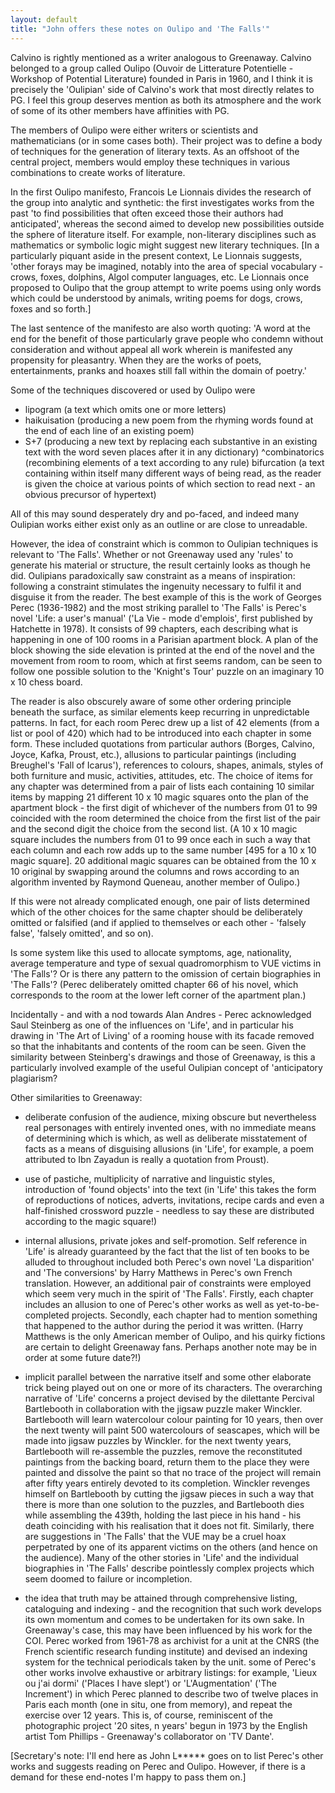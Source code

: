 ```yaml
---
layout: default
title: "John offers these notes on Oulipo and 'The Falls'"
---
```


Calvino is rightly mentioned as a writer analogous to Greenaway. Calvino belonged to a group called Oulipo (Ouvoir de Litterature Potentielle - Workshop of Potential Literature) founded in Paris in 1960, and I think it is precisely the 'Oulipian' side of Calvino's work that most directly relates to PG. I feel this group deserves mention as both its atmosphere and the work of some of its other members have affinities with PG.

The members of Oulipo were either writers or scientists and mathematicians (or in some cases both). Their project was to define a body of techniques for the generation of literary texts. As an offshoot of the central project, members would employ these techniques in various combinations to create works of literature.

In the first Oulipo manifesto, Francois Le Lionnais divides the research of the group into analytic and synthetic: the first investigates works from the past 'to find possibilities that often exceed those their authors had anticipated', whereas the second aimed to develop new possibilities outside the sphere of literature itself. For example, non-literary disciplines such as mathematics or symbolic logic might suggest new literary techniques. [In a particularly piquant aside in the present context, Le Lionnais suggests, 'other forays may be imagined, notably into the area of special vocabulary - crows, foxes, dolphins, Algol computer languages, etc. Le Lionnais once proposed to Oulipo that the group attempt to write poems using only words which could be understood by animals, writing poems for dogs, crows, foxes and so forth.]

The last sentence of the manifesto are also worth quoting: 'A word at the end for the benefit of those particularly grave people who condemn without consideration and without appeal all work wherein is manifested any propensity for pleasantry. When they are the works of poets, entertainments, pranks and hoaxes still fall within the domain of poetry.'

Some of the techniques discovered or used by Oulipo were

* lipogram (a text which omits one or more letters)
* haikuisation (producing a new poem from the rhyming words found at the end of each line of an existing poem)
* S+7 (producing a new text by replacing each substantive in an existing text with the word seven places after it in any dictionary) ^combinatorics (recombining elements of a text according to any rule) bifurcation (a text containing within itself many different ways of being read, as the reader is given the choice at various points of which section to read next - an obvious precursor of hypertext)

All of this may sound desperately dry and po-faced, and indeed many Oulipian works either exist only as an outline or are close to unreadable.

However, the idea of constraint which is common to Oulipian techniques is relevant to 'The Falls'. Whether or not Greenaway used any 'rules' to generate his material or structure, the result certainly looks as though he did. Oulipians paradoxically saw constraint as a means of inspiration: following a constraint stimulates the ingenuity necessary to fulfil it and disguise it from the reader. The best example of this is the work of Georges Perec (1936-1982) and the most striking parallel to 'The Falls' is Perec's novel 'Life: a user's manual' ('La Vie - mode d'emplois', first published by Hatchette in 1978). It consists of 99 chapters, each describing what is happening in one of 100 rooms in a Parisian apartment block. A plan of the block showing the side elevation is printed at the end of the novel and the movement from room to room, which at first seems random, can be seen to follow one possible solution to the 'Knight's Tour' puzzle on an imaginary 10 x 10 chess board.

The reader is also obscurely aware of some other ordering principle beneath the surface, as similar elements keep recurring in unpredictable patterns. In fact, for each room Perec drew up a list of 42 elements (from a list or pool of 420) which had to be introduced into each chapter in some form. These included quotations from particular authors (Borges, Calvino, Joyce, Kafka, Proust, etc.), allusions to particular paintings (including Breughel's 'Fall of Icarus'), references to colours, shapes, animals, styles of both furniture and music, activities, attitudes, etc. The choice of items for any chapter was determined from a pair of lists each containing 10 similar items by mapping 21 different 10 x 10 magic squares onto the plan of the apartment block - the first digit of whichever of the numbers from 01 to 99 coincided with the room determined the choice from the first list of the pair and the second digit the choice from the second list. (A 10 x 10 magic square includes the numbers from 01 to 99 once each in such a way that each column and each row adds up to the same number [495 for a 10 x 10 magic square]. 20 additional magic squares can be obtained from the 10 x 10 original by swapping around the columns and rows according to an algorithm invented by Raymond Queneau, another member of Oulipo.)

If this were not already complicated enough, one pair of lists determined which of the other choices for the same chapter should be deliberately omitted or falsified (and if applied to themselves or each other - 'falsely false', 'falsely omitted', and so on).

Is some system like this used to allocate symptoms, age, nationality, average temperature and type of sexual quadromorphism to VUE victims in 'The Falls'? Or is there any pattern to the omission of certain biographies in 'The Falls'? (Perec deliberately omitted chapter 66 of his novel, which corresponds to the room at the lower left corner of the apartment plan.)

Incidentally - and with a nod towards Alan Andres - Perec acknowledged Saul Steinberg as one of the influences on 'Life', and in particular his drawing in 'The Art of Living' of a rooming house with its facade removed so that the inhabitants and contents of the room can be seen. Given the similarity between Steinberg's drawings and those of Greenaway, is this a particularly involved example of the useful Oulipian concept of 'anticipatory plagiarism?

Other similarities to Greenaway:

* deliberate confusion of the audience, mixing obscure but nevertheless real personages with entirely invented ones, with no immediate means of determining which is which, as well as deliberate misstatement of facts as a means of disguising allusions (in 'Life', for example, a poem attributed to Ibn Zayadun is really a quotation from Proust).

* use of pastiche, multiplicity of narrative and linguistic styles, introduction of 'found objects' into the text (in 'Life' this takes the form of reproductions of notices, adverts, invitations, recipe cards and even a half-finished crossword puzzle - needless to say these are distributed according to the magic square!)

* internal allusions, private jokes and self-promotion. Self reference in 'Life' is already guaranteed by the fact that the list of ten books to be alluded to throughout included both Perec's own novel 'La disparition' and 'The conversions' by Harry Matthews in Perec's own French translation. However, an additional pair of constraints were employed which seem very much in the spirit of 'The Falls'. Firstly, each chapter includes an allusion to one of Perec's other works as well as yet-to-be-completed projects. Secondly, each chapter had to mention something that happened to the author during the period it was written. (Harry Matthews is the only American member of Oulipo, and his quirky fictions are certain to delight Greenaway fans. Perhaps another note may be in order at some future date?!)

* implicit parallel between the narrative itself and some other elaborate trick being played out on one or more of its characters. The overarching narrative of 'Life' concerns a project devised by the dilettante Percival Bartlebooth in collaboration with the jigsaw puzzle maker Winckler. Bartlebooth will learn watercolour colour painting for 10 years, then over the next twenty will paint 500 watercolours of seascapes, which will be made into jigsaw puzzles by Winckler. for the next twenty years, Bartlebooth will re-assemble the puzzles, remove the reconstituted paintings from the backing board, return them to the place they were painted and dissolve the paint so that no trace of the project will remain after fifty years entirely devoted to its completion. Winckler revenges himself on Bartlebooth by cutting the jigsaw pieces in such a way that there is more than one solution to the puzzles, and Bartlebooth dies while assembling the 439th, holding the last piece in his hand - his death coinciding with his realisation that it does not fit. Similarly, there are suggestions in 'The Falls' that the VUE may be a cruel hoax perpetrated by one of its apparent victims on the others (and hence on the audience). Many of the other stories in 'Life' and the individual biographies in 'The Falls' describe pointlessly complex projects which seem doomed to failure or incompletion.

* the idea that truth may be attained through comprehensive listing, cataloguing and indexing - and the recognition that such work develops its own momentum and comes to be undertaken for its own sake. In Greenaway's case, this may have been influenced by his work for the COI. Perec worked from 1961-78 as archivist for a unit at the CNRS (the French scientific research funding institute) and devised an indexing system for the technical periodicals taken by the unit. some of Perec's other works involve exhaustive or arbitrary listings: for example, 'Lieux ou j'ai dormi' ('Places I have slept') or 'L'Augmentation' ('The Increment') in which Perec planned to describe two of twelve places in Paris each month (one in situ, one from memory), and repeat the exercise over 12 years. This is, of course, reminiscent of the photographic project '20 sites, n years' begun in 1973 by the English artist Tom Phillips - Greenaway's collaborator on 'TV Dante'.

[Secretary's note: I'll end here as John L***** goes on to list Perec's other works and suggests reading on Perec and Oulipo. However, if there is a demand for these end-notes I'm happy to pass them on.]